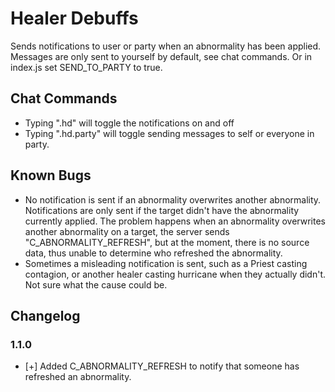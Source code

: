 # Healer Debuffs

Sends notifications to user or party when an abnormality has been applied.
Messages are only sent to yourself by default, see chat commands. Or in index.js set SEND_TO_PARTY to true.


## Chat Commands
* Typing ".hd" will toggle the notifications on and off
* Typing ".hd.party" will toggle sending messages to self or everyone in party.


## Known Bugs
* No notification is sent if an abnormality overwrites another abnormality. Notifications are only sent if the target didn't have the abnormality currently applied.
The problem happens when an abnormality overwrites another abnormality on a target, the server sends "C_ABNORMALITY_REFRESH", but at the moment, there is no source data, 
thus unable to determine who refreshed the abnormality. 
* Sometimes a misleading notification is sent, such as a Priest casting contagion, or another healer casting hurricane when they actually didn't. Not sure what the cause could be.


## Changelog
### 1.1.0
* [+] Added C_ABNORMALITY_REFRESH to notify that someone has refreshed an abnormality.